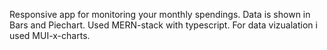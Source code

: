 Responsive app for monitoring your monthly spendings. 
Data is shown in Bars and Piechart.
Used MERN-stack with typescript.
For data vizualation i used MUI-x-charts.
